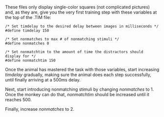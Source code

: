 These files only display single-color squares (not complicated pictures) and, as they are, give you the very first training step with these variables at the top of the .TIM file:

    /* Set timdelay to the desired delay between images in milliseconds */
    #define timdelay 150
    
    /* Set nonmatches to max # of nonmatching stimuli */
    #define nonmatches 0
    
    /* Set nonmatchtim to the amount of time the distractors should display for */
    #define nonmatchtim 150

Once the animal has mastered the task with those variables, start increasing _timdelay_ gradually, making sure the animal does each step successfully, until finally arriving at a 500ms delay.

Next, start introducing nonmatching stimuli by changing _nonmatches_ to 1.  Once the monkey can do that, _nonmatchtim_ should be increased until it reaches 500.

Finally, increase _nonmatches_ to 2.